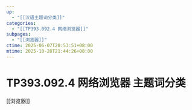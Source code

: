 ```yaml
---
up:
  - "[[汉语主题词分类]]"
categories:
  - "[[TP393.092.4 网络浏览器]]"
subpages:
  - "[[浏览器]]"
ctime: 2025-06-07T20:53:51+08:00
mtime: 2025-10-28T21:44:26+08:00
---
```


# TP393.092.4 网络浏览器 主题词分类

[[浏览器]]
